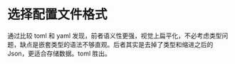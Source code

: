 
# 选择配置文件格式

通过比较 toml 和 yaml 发现，前者语义性更强，视觉上扁平化，不必考虑类型问题，缺点是嵌套类型的语法不够直观。后者其实是去掉了类型和缩进之后的 Json，更适合存储数据。toml 胜出。
